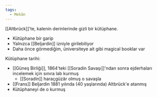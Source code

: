 ```yaml
---  
tags:
  - Mekân  
---  
```

  
[[Altbrück]]'te, kalenin derinlerinde gizli bir kütüphane.  
  
- Kütüphane bir garip  
- Yalnızca [[Beljardin]] izniyle girilebiliyor  
- Daha önce görmediğim, üniversiteye ait gibi magical booklar var  
  
  
Kütüphane tarihi:  
  
- [[Güneş Birliği]], 1864'teki [[Soradin Savaşı]]'ndan sonra ejderhaları incelemek için sınıra lab kurmuş  
	- [[Soradin]] haraçgüzâr olmuş o savaşla  
- [[Frans]] Beljardin 1881 yılında (40 yaşlarında) Altbrück'e atanmış  
- Kütüphaneyi de o kurmuş
